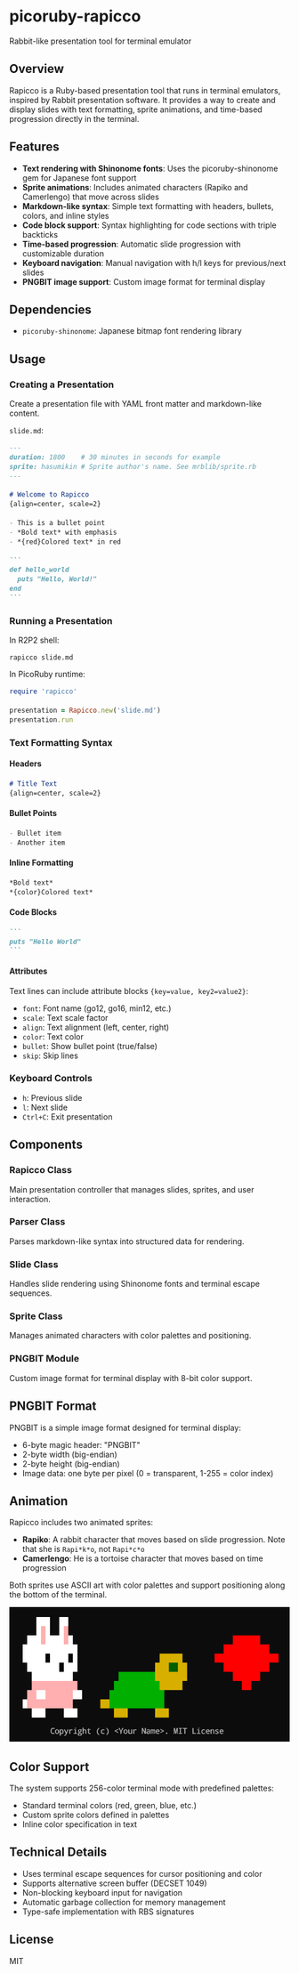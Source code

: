 # picoruby-rapicco

Rabbit-like presentation tool for terminal emulator

## Overview

Rapicco is a Ruby-based presentation tool that runs in terminal emulators, inspired by Rabbit presentation software. It provides a way to create and display slides with text formatting, sprite animations, and time-based progression directly in the terminal.

## Features

- **Text rendering with Shinonome fonts**: Uses the picoruby-shinonome gem for Japanese font support
- **Sprite animations**: Includes animated characters (Rapiko and Camerlengo) that move across slides
- **Markdown-like syntax**: Simple text formatting with headers, bullets, colors, and inline styles
- **Code block support**: Syntax highlighting for code sections with triple backticks
- **Time-based progression**: Automatic slide progression with customizable duration
- **Keyboard navigation**: Manual navigation with h/l keys for previous/next slides
- **PNGBIT image support**: Custom image format for terminal display

## Dependencies

- `picoruby-shinonome`: Japanese bitmap font rendering library

## Usage

### Creating a Presentation

Create a presentation file with YAML front matter and markdown-like content.

`slide.md`:

````markdown
---
duration: 1800    # 30 minutes in seconds for example
sprite: hasumikin # Sprite author's name. See mrblib/sprite.rb
---

# Welcome to Rapicco
{align=center, scale=2}

- This is a bullet point
- *Bold text* with emphasis
- *{red}Colored text* in red

```
def hello_world
  puts "Hello, World!"
end
```
````

### Running a Presentation

In R2P2 shell:

```console
rapicco slide.md
```

In PicoRuby runtime:

```ruby
require 'rapicco'

presentation = Rapicco.new('slide.md')
presentation.run
```


### Text Formatting Syntax

#### Headers
```markdown
# Title Text
{align=center, scale=2}
```

#### Bullet Points
```markdown
- Bullet item
- Another item
```

#### Inline Formatting
```markdown
*Bold text*
*{color}Colored text*
```

#### Code Blocks
````markdown
```
puts "Hello World"
```
````

#### Attributes
Text lines can include attribute blocks `{key=value, key2=value2}`:

- `font`: Font name (go12, go16, min12, etc.)
- `scale`: Text scale factor
- `align`: Text alignment (left, center, right)
- `color`: Text color
- `bullet`: Show bullet point (true/false)
- `skip`: Skip lines

### Keyboard Controls

- `h`: Previous slide
- `l`: Next slide
- `Ctrl+C`: Exit presentation

## Components

### Rapicco Class
Main presentation controller that manages slides, sprites, and user interaction.

### Parser Class
Parses markdown-like syntax into structured data for rendering.

### Slide Class
Handles slide rendering using Shinonome fonts and terminal escape sequences.

### Sprite Class
Manages animated characters with color palettes and positioning.

### PNGBIT Module
Custom image format for terminal display with 8-bit color support.

## PNGBIT Format

PNGBIT is a simple image format designed for terminal display:
- 6-byte magic header: "PNGBIT"
- 2-byte width (big-endian)
- 2-byte height (big-endian)
- Image data: one byte per pixel (0 = transparent, 1-255 = color index)

## Animation

Rapicco includes two animated sprites:
- **Rapiko**: A rabbit character that moves based on slide progression. Note that she is `Rapi*k*o`, not `Rapi*c*o`
- **Camerlengo**: He is a tortoise character that moves based on time progression

Both sprites use ASCII art with color palettes and support positioning along the bottom of the terminal.

![](usakame.png)

## Color Support

The system supports 256-color terminal mode with predefined palettes:
- Standard terminal colors (red, green, blue, etc.)
- Custom sprite colors defined in palettes
- Inline color specification in text

## Technical Details

- Uses terminal escape sequences for cursor positioning and color
- Supports alternative screen buffer (DECSET 1049)
- Non-blocking keyboard input for navigation
- Automatic garbage collection for memory management
- Type-safe implementation with RBS signatures

## License

MIT
